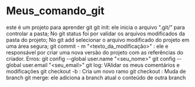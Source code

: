 # Meus_comando_git
este é um projeto para aprender git
git init: ele inicia o arquivo ".git/" para controlar a pasta;
No git status foi por validar os arquivos modificados da pasta do projeto;
No git add selecionar o arquivo modificado do projeto em uma área segura;
git commit - m "<texto_da_modificação>" : ele e responsável por criar uma nova versão do projeto com as referências do criador.
Erros:
git config --global user.name "<seu_nome>"
git config --global user.email "<seu_email>"
git log: VAlidar os meus comentários e modificações
git checkout -b <nome da branch>: Cria um novo ramo
git checkout <branch>: Muda de branch
git merge: ele adiciona a branch atual o conteúdo de outra branch